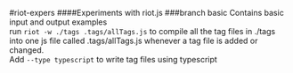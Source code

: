 #riot-expers
####Experiments with riot.js
###branch basic
Contains basic input and output examples<br/>
run `riot -w ./tags .tags/allTags.js` to compile all the tag files in ./tags into one js file called .tags/allTags.js whenever a tag file is added or changed.</br>Add `--type typescript` to write tag files using typescript